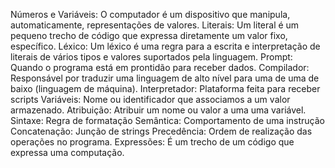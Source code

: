 Números e Variáveis:
O computador é um dispositivo que manipula, automaticamente, representações de valores.
Literais:
Um literal é um pequeno trecho de código que expressa diretamente um valor fixo, específico. 
Léxico:
Um léxico é uma regra para a escrita e interpretação de literais de vários tipos e valores suportados pela linguagem.
Prompt:
Quando o programa está em prontidão para receber dados.
Compilador:
Responsável por traduzir uma linguagem de alto nível para uma de uma de baixo (linguagem de máquina).
Interpretador:
Plataforma feita para receber scripts
Variáveis:
Nome ou identificador que associamos a um valor armazenado.
Atribuição:
Atribuir um nome ou valor a uma uma variável.
Sintaxe:
Regra de formatação
Semântica:
Comportamento de uma instrução
Concatenação:
Junção de strings
Precedência:
Ordem de realização das operações no programa.
Expressões:
É um trecho de um código que expressa uma computação.
